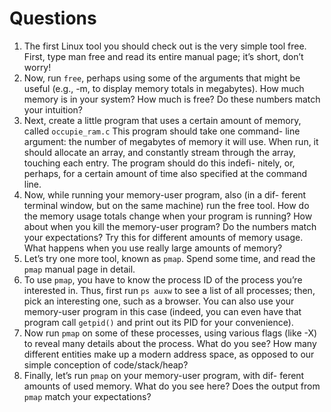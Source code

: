 # Questions
1. The first Linux tool you should check out is the very simple tool
free. First, type man free and read its entire manual page; it’s
short, don’t worry!
2. Now, run `free`, perhaps using some of the arguments that might
be useful (e.g., -m, to display memory totals in megabytes). How
much memory is in your system? How much is free? Do these
numbers match your intuition?
3. Next, create a little program that uses a certain amount of memory,
called `occupie_ram.c` This program should take one command-
line argument: the number of megabytes of memory it will use.
When run, it should allocate an array, and constantly stream through
the array, touching each entry. The program should do this indefi-
nitely, or, perhaps, for a certain amount of time also specified at the
command line.
1. Now, while running your memory-user program, also (in a dif-
ferent terminal window, but on the same machine) run the free
tool. How do the memory usage totals change when your program
is running? How about when you kill the memory-user program?
Do the numbers match your expectations? Try this for different
amounts of memory usage. What happens when you use really
large amounts of memory?
1. Let’s try one more tool, known as `pmap`. Spend some time, and read
the `pmap` manual page in detail.
1. To use `pmap`, you have to know the process ID of the process you’re
interested in. Thus, first run `ps auxw` to see a list of all processes;
then, pick an interesting one, such as a browser. You can also use
your memory-user program in this case (indeed, you can even
have that program call `getpid()` and print out its PID for your
convenience).
1. Now run `pmap` on some of these processes, using various flags (like
-X) to reveal many details about the process. What do you see?
How many different entities make up a modern address space, as
opposed to our simple conception of code/stack/heap?
1. Finally, let’s run `pmap` on your memory-user program, with dif-
ferent amounts of used memory. What do you see here? Does the
output from `pmap` match your expectations?